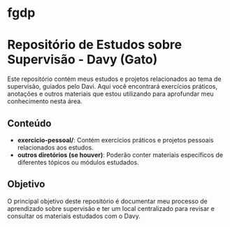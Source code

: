 # fgdp
# Repositório de Estudos sobre Supervisão - Davy (Gato)

Este repositório contém meus estudos e projetos relacionados ao tema de supervisão, guiados pelo Davi. Aqui você encontrará exercícios práticos, anotações e outros materiais que estou utilizando para aprofundar meu conhecimento nesta área.

## Conteúdo

* **exercicio-pessoal/**: Contém exercícios práticos e projetos pessoais relacionados aos estudos.
* **outros diretórios (se houver)**: Poderão conter materiais específicos de diferentes tópicos ou módulos estudados.

## Objetivo

O principal objetivo deste repositório é documentar meu processo de aprendizado sobre supervisão e ter um local centralizado para revisar e consultar os materiais estudados com o Davy.
